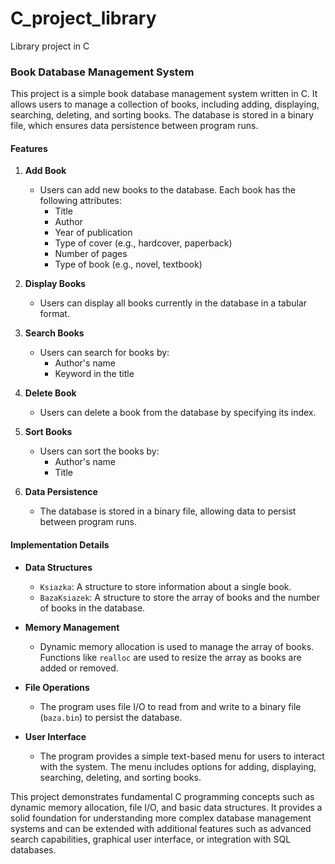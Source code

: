 # C_project_library
Library project in C



### Book Database Management System

This project is a simple book database management system written in C. It allows users to manage a collection of books, including adding, displaying, searching, deleting, and sorting books. The database is stored in a binary file, which ensures data persistence between program runs.

#### Features

1. **Add Book**
   - Users can add new books to the database. Each book has the following attributes:
     - Title
     - Author
     - Year of publication
     - Type of cover (e.g., hardcover, paperback)
     - Number of pages
     - Type of book (e.g., novel, textbook)

2. **Display Books**
   - Users can display all books currently in the database in a tabular format.

3. **Search Books**
   - Users can search for books by:
     - Author's name
     - Keyword in the title

4. **Delete Book**
   - Users can delete a book from the database by specifying its index.

5. **Sort Books**
   - Users can sort the books by:
     - Author's name
     - Title

6. **Data Persistence**
   - The database is stored in a binary file, allowing data to persist between program runs.

#### Implementation Details

- **Data Structures**
  - `Ksiazka`: A structure to store information about a single book.
  - `BazaKsiazek`: A structure to store the array of books and the number of books in the database.

- **Memory Management**
  - Dynamic memory allocation is used to manage the array of books. Functions like `realloc` are used to resize the array as books are added or removed.

- **File Operations**
  - The program uses file I/O to read from and write to a binary file (`baza.bin`) to persist the database.

- **User Interface**
  - The program provides a simple text-based menu for users to interact with the system. The menu includes options for adding, displaying, searching, deleting, and sorting books.


This project demonstrates fundamental C programming concepts such as dynamic memory allocation, file I/O, and basic data structures. It provides a solid foundation for understanding more complex database management systems and can be extended with additional features such as advanced search capabilities, graphical user interface, or integration with SQL databases.
